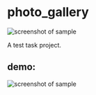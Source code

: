 # photo_gallery
![screenshot of sample](https://github.com/Zifirut/photo_gallery/blob/master/icon.jpg)

A test task project.

## demo:

![screenshot of sample](https://github.com/Zifirut/photo_gallery/blob/master/demo.gif)

